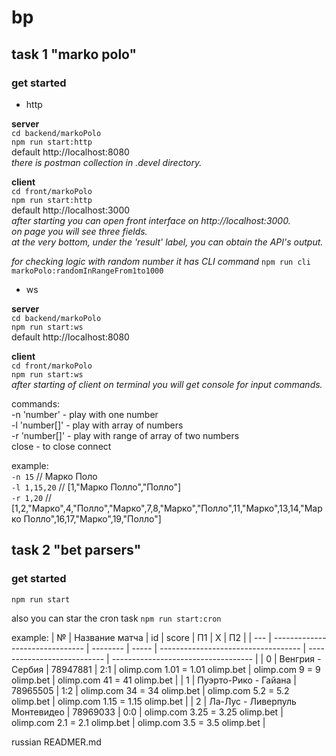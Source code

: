 # bp

## task 1 "marko polo"
### get started

- http

**server**  
`cd backend/markoPolo`  
`npm run start:http`  
default http://localhost:8080  
_there is postman collection in .devel directory._

**client**  
`cd front/markoPolo`  
`npm run start:http`  
default http://localhost:3000  
_after starting you can open front interface on http://localhost:3000.  
on page you will see three fields.  
at the very bottom, under the 'result' label, you can obtain the API's output._

_for checking logic with random number it has CLI command_
`npm run cli markoPolo:randomInRangeFrom1to1000`

- ws

**server**  
`cd backend/markoPolo`  
`npm run start:ws`  
default http://localhost:8080

**client**  
`cd front/markoPolo`  
`npm run start:ws`  
_after starting of client on terminal you will get console for input commands._

commands:  
-n 'number' - play with one number  
-l 'number[]' - play with array of numbers  
-r 'number[]' - play with range of array of two numbers  
close - to close connect


example:  
`-n 15` // Марко Поло  
`-l 1,15,20` // [1,"Марко Полло","Полло"]  
`-r 1,20` // [1,2,"Марко",4,"Полло","Марко",7,8,"Марко","Полло",11,"Марко",13,14,"Марко Полло",16,17,"Марко",19,"Полло"]

## task 2 "bet parsers"

### get started

`npm run start`

also you can star the cron task `npm run start:cron`

example:
| №   | Название матча                  | id       | score | П1                                  | X                            | П2                                  |
| --- | ------------------------------- | -------- | ----- | ----------------------------------- | --------------------------- | ----------------------------------- |
| 0   | Венгрия - Сербия                | 78947881 | 2:1   | olimp.com 1.01 = 1.01 olimp.bet    | olimp.com 9 = 9 olimp.bet    | olimp.com 41 = 41 olimp.bet    |
| 1   | Пуэрто-Рико - Гайана            | 78965505 | 1:2   | olimp.com 34 = 34 olimp.bet        | olimp.com 5.2 = 5.2 olimp.bet | olimp.com 1.15 = 1.15 olimp.bet |
| 2   | Ла-Лус - Ливерпуль Монтевидео  | 78969033 | 0:0   | olimp.com 3.25 = 3.25 olimp.bet    | olimp.com 2.1 = 2.1 olimp.bet  | olimp.com 3.5 = 3.5 olimp.bet  |

russian READMER.md
